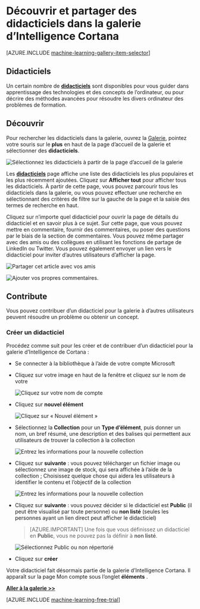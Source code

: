 <properties
    pageTitle="Didacticiels de galerie d’Intelligence Cortana | Microsoft Azure"
    description="Découvrir et partager des didacticiels dans la galerie d’Intelligence Cortana."
    services="machine-learning"
    documentationCenter=""
    authors="garyericson"
    manager="jhubbard"
    editor="cgronlun"/>

<tags
    ms.service="machine-learning"
    ms.workload="data-services"
    ms.tgt_pltfrm="na"
    ms.devlang="na"
    ms.topic="article"
    ms.date="10/13/2016"
    ms.author="roopalik;garye"/>


# <a name="discover-and-share-tutorials-in-the-cortana-intelligence-gallery"></a>Découvrir et partager des didacticiels dans la galerie d’Intelligence Cortana

[AZURE.INCLUDE [machine-learning-gallery-item-selector](../../includes/machine-learning-gallery-item-selector.md)]

## <a name="tutorials"></a>Didacticiels

Un certain nombre de **[didacticiels](https://gallery.cortanaintelligence.com/tutorials)** sont disponibles pour vous guider dans apprentissage des technologies et des concepts de l’ordinateur, ou pour décrire des méthodes avancées pour résoudre les divers ordinateur des problèmes de formation.

## <a name="discover"></a>Découvrir

Pour rechercher les didacticiels dans la galerie, ouvrez la [Galerie](http://gallery.cortanaintelligence.com), pointez votre souris sur le **plus** en haut de la page d’accueil de la galerie et sélectionner des **didacticiels**.

![Sélectionnez les didacticiels à partir de la page d’accueil de la galerie](media/machine-learning-gallery-tutorials/select-tutorials-in-gallery.png)

 Les **[didacticiels](https://gallery.cortanaintelligence.com/tutorials)** 
 page affiche une liste des didacticiels les plus populaires et les plus récemment ajoutées.
Cliquez sur **Afficher tout** pour afficher tous les didacticiels.
À partir de cette page, vous pouvez parcourir tous les didacticiels dans la galerie, ou vous pouvez effectuer une recherche en sélectionnant des critères de filtre sur la gauche de la page et la saisie des termes de recherche en haut.

 Cliquez sur n’importe quel didacticiel pour ouvrir la page de détails du didacticiel et en savoir plus à ce sujet.
Sur cette page, que vous pouvez mettre en commentaire, fournir des commentaires, ou poser des questions par le biais de la section de commentaires. Vous pouvez même partager avec des amis ou des collègues en utilisant les fonctions de partage de LinkedIn ou Twitter. Vous pouvez également envoyer un lien vers le didacticiel pour inviter d’autres utilisateurs d’afficher la page.

![Partager cet article avec vos amis](media\machine-learning-gallery-how-to-use-contribute-publish\share-links.png)

![Ajouter vos propres commentaires.](media\machine-learning-gallery-how-to-use-contribute-publish\comments.png)


## <a name="contribute"></a>Contribute

Vous pouvez contribuer d’un didacticiel pour la galerie à d’autres utilisateurs peuvent résoudre un problème ou obtenir un concept.

### <a name="create-a-tutorial"></a>Créer un didacticiel

Procédez comme suit pour les créer et de contribuer d’un didacticiel pour la galerie d’Intelligence de Cortana :

- Se connecter à la bibliothèque à l’aide de votre compte Microsoft

- Cliquez sur votre image en haut de la fenêtre et cliquez sur le nom de votre

    ![Cliquez sur votre nom de compte](media\machine-learning-gallery-tutorials\click-account-name.png)

- Cliquez sur **nouvel élément**

    ![Cliquez sur « Nouvel élément »](media\machine-learning-gallery-collections\click-new-item.png)

- Sélectionnez la **Collection** pour un **Type d’élément**, puis donner un nom, un bref résumé, une description et des balises qui permettent aux utilisateurs de trouver la collection à la collection

    ![Entrez les informations pour la nouvelle collection](media\machine-learning-gallery-tutorials\create-tutorial-page-1.png)

- Cliquez sur **suivante** : vous pouvez télécharger un fichier image ou sélectionnez une image de stock, qui sera affichée à l’aide de la collection ; Choisissez quelque chose qui aidera les utilisateurs à identifier le contenu et l’objectif de la collection

    ![Entrez les informations pour la nouvelle collection](media\machine-learning-gallery-tutorials\create-tutorial-page-2.png)

- Cliquez sur **suivante** : vous pouvez décider si le didacticiel est **Public** (il peut être visualisé par toute personne) ou **non listé** (seules les personnes ayant un lien direct peut afficher le didacticiel)

    > [AZURE.IMPORTANT] Une fois que vous définissez un didacticiel en **Public**, vous ne pouvez pas la définir à **non listé**.

    ![Sélectionnez Public ou non répertorié](media\machine-learning-gallery-tutorials\create-tutorial-page-3.png)

- Cliquez sur **créer**

Votre didacticiel fait désormais partie de la galerie d’Intelligence Cortana. Il apparaît sur la page Mon compte sous l’onglet **éléments** .


**[Aller à la galerie >>](http://gallery.cortanaintelligence.com)**

[AZURE.INCLUDE [machine-learning-free-trial](../../includes/machine-learning-free-trial.md)]
